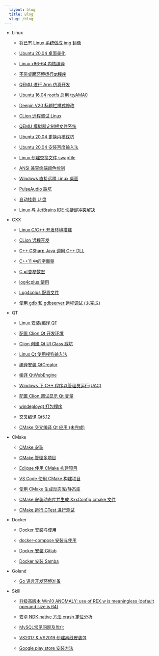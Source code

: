 ```yaml
---
  layout: blog
  title: Blog
  slug: /blog
---
```

* Linux

  * [将已有 Linux 系统做成 img 镜像](blog/01_Linux/./001_LinuxSystemToImage.md)

  * [Ubuntu 20.04 桌面美化](blog/01_Linux/./002_BeautifyUbuntuDesktop.md)

  * [Linux x86-64 内核编译](blog/01_Linux/./003_CompileKernel.md)

  * [不带桌面环境运行qt程序](blog/01_Linux/./004_RunQtGUIWithoutDesktop.md)

  * [QEMU 进行 Arm 仿真开发](blog/01_Linux/./005_QEMUArm.md)

  * [Ubuntu 16.04 rootfs 启用 ttyAMA0](blog/01_Linux/./006_Ubuntu16.04RootfsttyAMA0.md)

  * [Deepin V20 标题栏样式修改](blog/01_Linux/./007_DeepinV20TitleBar.md)

  * [CLion 远程调试 Linux](blog/01_Linux/./008_CLionRemoteDebug.md)

  * [QEMU 模拟器定制根文件系统](blog/01_Linux/./009_QEMUBuildRootfs.md)

  * [Ubuntu 20.04 更换内核踩坑](blog/01_Linux/./010_UbuntuReplaceKernel.md)

  * [Ubuntu 20.04 安装百度输入法](blog/01_Linux/./011_UbuntuInstallBaiduPinyin.md)

  * [Linux 创建交换文件 swapfile](blog/01_Linux/./012_LinuxCreateSwapfile.md)

  * [ANSI 兼容终端颜色控制](blog/01_Linux/./013_LinuxConsoleColor.md)

  * [Windows 直接远程 Linux 桌面](blog/01_Linux/./014_RDPRemot.md)

  * [PulseAudio 踩坑](blog/01_Linux/./015_PulseAudio.md)

  * [自动挂载 U 盘](blog/01_Linux/./016_AutoMountUsbstorage.md)

  * [Linux 与 JetBrains IDE 快捷键冲突解决](blog/01_Linux/./017_LinuxKeymap.md)

* CXX

  * [Linux C/C++ 开发环境搭建](blog/02_CXX/./001_LinuxCxxDevelopmentEnvironment.md)

  * [CLion 远程开发](blog/02_CXX/./002_CLionRemoteDevelopment.md)

  * [C++ CSharp Java 调用 C++ DLL](blog/02_CXX/./003_CxxCsharpJavaCallCxxlib.md)

  * [C++11 中的字面量](blog/02_CXX/./004_CxxVariousStringAndCharacterTypes.md)

  * [C 可变参数宏](blog/02_CXX/./005_CxxVariableParameterMacro.md)

  * [log4cplus 使用](blog/02_CXX/./006_log4cplus.md)

  * [Log4cplus 配置文件](blog/02_CXX/./007_log4cplusPropertyConfigurator.md)

  * [使用 gdb 和 gdbserver 远程调试 (未完成)](blog/02_CXX/./008_GdbGdberverRemoteDebug.md)

* QT

  * [Linux 安装/编译 QT](blog/03_QT/./001_InstallQt.md)

  * [配置 Clion Qt 开发环境](blog/03_QT/./002_CLionQt.md)

  * [Clion 创建 Qt UI Class 踩坑](blog/03_QT/./003_ClionCreateQtUiClass.md)

  * [Linux Qt 使用搜狗输入法](blog/03_QT/./004_QtSogouPinyin.md)

  * [编译安装 QtCreator](blog/03_QT/./005_CompileQtCreator.md)

  * [编译 QtWebEngine](blog/03_QT/./006_CompileQtWebEngine.md)

  * [Windows 下 C++ 程序以管理员运行(UAC)](blog/03_QT/./006_QtUAC.md)

  * [配置 Clion 调试显示 Qt 变量](blog/03_QT/./007_CLionQtDebug.md)

  * [windeployqt 打包程序](blog/03_QT/./008_WindeployQt.md)

  * [交叉编译 Qt5.12](blog/03_QT/./009_CrossCompileQt.md)

  * [CMake 交叉编译 Qt 应用 (未完成)](blog/03_QT/./010_CrossCompileQtApplication.md)

* CMake

  * [CMake 安装](blog/04_CMake/./001_InstallCMake.md)

  * [CMake 管理多项目](blog/04_CMake/./002_CmakeMultiproject.md)

  * [Eclipse 使用 CMake 构建项目](blog/04_CMake/./003_CmakeEclipse.md)

  * [VS Code 使用 CMake 构建项目](blog/04_CMake/./004_CmakeVScode.md)

  * [使用 CMake 生成动态库/静态库](blog/04_CMake/./005_CmakeGenerateLib.md)

  * [CMake 安装动态库并生成 XxxConfig.cmake 文件](blog/04_CMake/./006_CmakeInstallSharedLib.md)

  * [CMake 运行 CTest 进行测试](blog/04_CMake/./007_CmakeCTest.md)

* Docker

  * [Docker 安装与使用](blog/05_Docker/./001_Docker.md)

  * [docker-compose 安装与使用](blog/05_Docker/./002_docker-compose.md)

  * [Docker 安装 Gitlab](blog/05_Docker/./003_DockerGitlab.md)

  * [Docker 安装 Samba](blog/05_Docker/./004_DockerSamba.md)

* Goland

  * [Go 语言开发环境准备](blog/06_Goland/./001_DevelopmentEnvironment.md)

* Skill

  * [升级高版本 Win10 ANOMALY: use of REX.w is meaningless (default operand size is 64)](blog/07_Skill/./001_Win10ANOMALY.md)

  * [安卓 NDK native 方法 crash 定位分析](blog/07_Skill/./002_NDKNativeMethodCrash.md)

  * [MySQL常见问题及优化](blog/07_Skill/./003_MySqlCommonIssues.md)

  * [VS2017 & VS2019 创建离线安装包](blog/07_Skill/./004_VS2019OfflineInstaller.md)

  * [Google play store 安装方法](blog/07_Skill/./005_GooglePlayStore.md)

